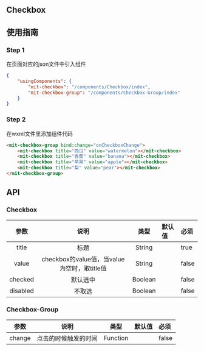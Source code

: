 ## Checkbox

## 使用指南

### Step 1

在页面对应的json文件中引入组件

```json
{
	"usingComponents": {
		"mit-checkbox": "/components/Checkbox/index",
		"mit-checkbox-group": "/components/Checkbox-Group/index"
	}
}
```
### Step 2

在wxml文件里添加组件代码

```html
<mit-checkbox-group bind:change="onCheckboxChange">
	<mit-checkbox title="西瓜" value="watermelon"></mit-checkbox>
	<mit-checkbox title="香蕉" value="banana"></mit-checkbox>
	<mit-checkbox title="苹果" value="apple"></mit-checkbox>
	<mit-checkbox title="梨" value="pear"></mit-checkbox>
</mit-checkbox-group>
```

## API

### Checkbox

|参数	    	  |说明  			   |类型            |默认值     |必须  |
|:-----------: |:---------------:| :-------------:| :-------- | :--------|
| title | 标题 | String | | true |
| value | checkbox的value值，当value为空时，取title值 | String | | false |
| checked | 默认选中 | Boolean | | false |
| disabled | 不取选 | Boolean | | false |

### Checkbox-Group

|参数	    	  |说明  			   |类型            |默认值     |必须  |
|:-----------: |:---------------:| :-------------:| :-------- | :--------|
| change | 点击的时候触发的时间 | Function | | false |
